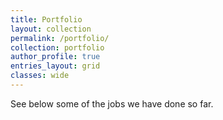 ```yaml
---
title: Portfolio
layout: collection
permalink: /portfolio/
collection: portfolio
author_profile: true
entries_layout: grid
classes: wide
---
```


See below some of the jobs we have done so far.
